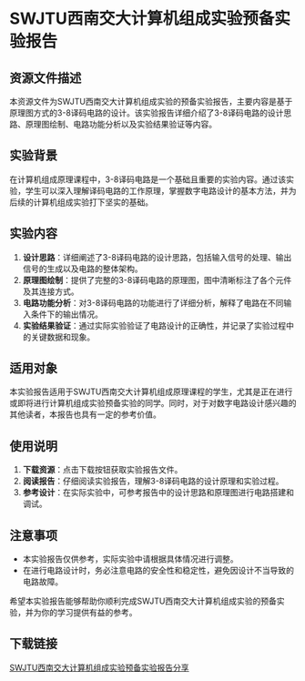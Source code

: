 # SWJTU西南交大计算机组成实验预备实验报告

## 资源文件描述

本资源文件为SWJTU西南交大计算机组成实验的预备实验报告，主要内容是基于原理图方式的3-8译码电路的设计。该实验报告详细介绍了3-8译码电路的设计思路、原理图绘制、电路功能分析以及实验结果验证等内容。

## 实验背景

在计算机组成原理课程中，3-8译码电路是一个基础且重要的实验内容。通过该实验，学生可以深入理解译码电路的工作原理，掌握数字电路设计的基本方法，并为后续的计算机组成实验打下坚实的基础。

## 实验内容

1. **设计思路**：详细阐述了3-8译码电路的设计思路，包括输入信号的处理、输出信号的生成以及电路的整体架构。
2. **原理图绘制**：提供了完整的3-8译码电路的原理图，图中清晰标注了各个元件及其连接方式。
3. **电路功能分析**：对3-8译码电路的功能进行了详细分析，解释了电路在不同输入条件下的输出情况。
4. **实验结果验证**：通过实际实验验证了电路设计的正确性，并记录了实验过程中的关键数据和现象。

## 适用对象

本实验报告适用于SWJTU西南交大计算机组成原理课程的学生，尤其是正在进行或即将进行计算机组成实验预备实验的同学。同时，对于对数字电路设计感兴趣的其他读者，本报告也具有一定的参考价值。

## 使用说明

1. **下载资源**：点击下载按钮获取实验报告文件。
2. **阅读报告**：仔细阅读实验报告，理解3-8译码电路的设计原理和实验过程。
3. **参考设计**：在实际实验中，可参考报告中的设计思路和原理图进行电路搭建和调试。

## 注意事项

- 本实验报告仅供参考，实际实验中请根据具体情况进行调整。
- 在进行电路设计时，务必注意电路的安全性和稳定性，避免因设计不当导致的电路故障。

希望本实验报告能够帮助你顺利完成SWJTU西南交大计算机组成实验的预备实验，并为你的学习提供有益的参考。

## 下载链接

[SWJTU西南交大计算机组成实验预备实验报告分享](https://pan.quark.cn/s/4f46fee72217)
